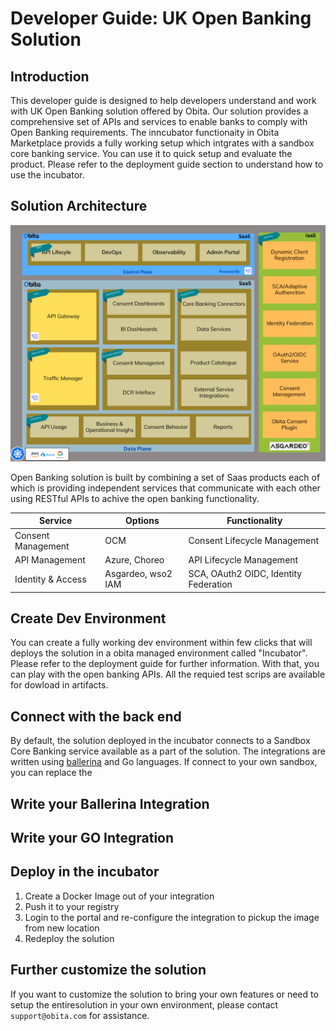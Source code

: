 # Developer Guide: UK Open Banking Solution

## Introduction
This developer guide is designed to help developers understand and work with UK Open Banking solution offered by Obita. Our solution provides a comprehensive set of APIs and services to enable banks to comply with Open Banking requirements.
The inncubator functionaity in Obita Marketplace provids a fully working setup which intgrates with a sandbox core banking service. You can use it to quick setup and evaluate the product. Please refer to the deployment guide section to understand how to use the incubator.

## Solution Architecture
![solution architecture](https://raw.githubusercontent.com/obita-tech/catalog/master/ukoba3110/resources/solutionArchitecture.png)

 Open Banking solution is built by combining a set of Saas products each of which is providing independent services that communicate with each other using RESTful APIs to achive the open banking functionality.

| Service                 | Options            |  Functionality                        |
|-------------------------|--------------------|---------------------------------------|
|  Consent Management     | OCM                | Consent Lifecycle Management          |
|  API Management         | Azure, Choreo      | API Lifecycle Management              |
|  Identity & Access      | Asgardeo, wso2 IAM | SCA, OAuth2 OIDC, Identity Federation |


## Create Dev Environment
You can create a fully working dev environment within few clicks that will deploys the solution in a obita managed environment called "Incubator". Please refer to the deployment guide for further information.
With that, you can play with the open banking APIs. All the requied test scrips are available for dowload in artifacts.

## Connect with the back end
By default, the solution deployed in the incubator connects to a Sandbox Core Banking service available as a part of the solution. The integrations are written using [ballerina](https://ballerina.io/) and Go languages. If connect to your own sandbox, you can replace the  

## Write your Ballerina Integration


## Write your GO Integration


## Deploy in the incubator
1. Create a Docker Image out of your integration
2. Push it to your registry
3. Login to the portal and re-configure the integration to pickup the image from new location
4. Redeploy the solution 

## Further customize the solution
If you want to customize the solution to bring your own features or need to setup the entiresolution in your own environment, please contact `support@obita.com` for assistance.